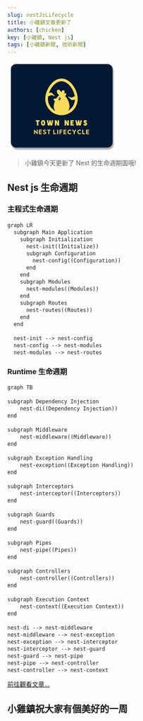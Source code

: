 ```yaml
---
slug: nestJsLifecycle
title: 小雞鎮文章更新了
authors: [chicken]
key: [小雞鎮, Nest js]
tags: [小雞鎮新聞, 技術新聞]
---
```


![封面](./news.png)

> 小雞鎮今天更新了 Nest 的生命週期圖哦!

<!-- truncate -->

## Nest js 生命週期

### 主程式生命週期

```mermaid
graph LR
  subgraph Main Application
    subgraph Initialization
      nest-init((Initialize))
      subgraph Configuration
        nest-config((Configuration))
      end
    end
    subgraph Modules
      nest-modules((Modules))
    end
    subgraph Routes
      nest-routes((Routes))
    end
  end
  
  nest-init --> nest-config
  nest-config --> nest-modules
  nest-modules --> nest-routes
```

### Runtime 生命週期

```mermaid
graph TB

subgraph Dependency Injection
    nest-di((Dependency Injection))
end

subgraph Middleware
    nest-middleware((Middleware))
end

subgraph Exception Handling
    nest-exception((Exception Handling))
end

subgraph Interceptors
    nest-interceptor((Interceptors))
end

subgraph Guards
    nest-guard((Guards))
end

subgraph Pipes
    nest-pipe((Pipes))
end

subgraph Controllers
    nest-controller((Controllers))
end

subgraph Execution Context
    nest-context((Execution Context))
end

nest-di --> nest-middleware
nest-middleware --> nest-exception
nest-exception --> nest-interceptor
nest-interceptor --> nest-guard
nest-guard --> nest-pipe
nest-pipe --> nest-controller
nest-controller --> nest-context
```

[前往觀看文章...](https://town.lychicken.com/docs/nest/about)

## 小雞鎮祝大家有個美好的一周
